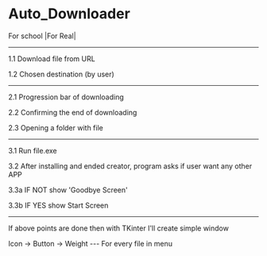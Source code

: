# Auto_Downloader
For school |For Real|

----------------------------------------

1.1 Download file from URL

1.2 Chosen destination (by user)

----------------------------------------

2.1 Progression bar of downloading

2.2 Confirming the end of downloading

2.3 Opening a folder with file

---------------------------------------

3.1 Run file.exe

3.2 After installing and ended creator, program asks if user want any other APP

3.3a IF NOT show 'Goodbye Screen'

3.3b IF YES show Start Screen

-------------------------------------

If above points are done then with TKinter I'll create simple window

Icon -> Button -> Weight --- For every file in menu
